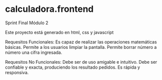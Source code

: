# calculadora.frontend
Sprint Final Módulo 2

Este proyecto está generado en html, css y javascript

Requesitos Funcionales:
    Es capaz de realizar las operaciones matemáticas básicas.
    Permite a los usuarios limpiar la pantalla.
    Permite borrar número a número una cifra ingresada.

Requesitos No Funcionales:
    Debe ser de uso amigable e intuitivo.
    Debe ser confiable y exacta, produciendo los resultado pedidos.
    Es rápida y responsiva.
